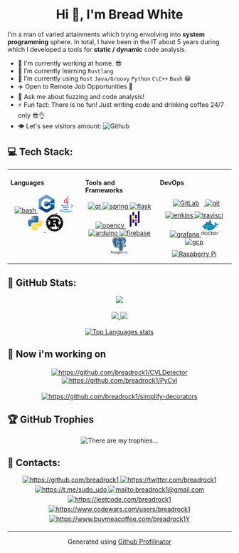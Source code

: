 <h1 align="center">Hi 👋, I'm Bread White</h1>

I'm a man of varied attainments which trying envolving into **system programming** sphere. In total, I have been in the IT about 5 years during which I developed a tools for **static / dynamic** code analysis.

- 🌈  I'm currently working at home. 😎
- 🌱  I’m currently learning `Rustlang`
- 🤔  I’m currently using `Rust` `Java/Groovy` `Python` `C\C++` `Bash` 😁
- ✈️  Open to Remote Job Opportunities 🍻
- 💬  Ask me about fuzzing and code analysis!
- ⚡   Fun fact: There is no fun! Just writing code and drinking coffee 24/7 only 😎👌
- 👁️  Let's see visitors amount: ![Github](https://komarev.com/ghpvc/?username=breadrock1&style=plastic)


## 💻 Tech Stack:

<table><tr><td valign="top" width="33%">

#### Languages
<div align="center">  
  <a href="https://www.gnu.org/software/bash/" target="_blank" rel="noreferrer"> 
  <img src="https://www.vectorlogo.zone/logos/gnu_bash/gnu_bash-icon.svg" alt="bash" width="40" height="40"/> 
  </a> 

  <a href="https://www.w3schools.com/cpp/" target="_blank" rel="noreferrer"> 
  <img src="https://raw.githubusercontent.com/devicons/devicon/master/icons/cplusplus/cplusplus-original.svg" alt="cplusplus" width="40" height="40"/> 
  </a>

  <a href="https://www.java.com" target="_blank" rel="noreferrer"> 
  <img src="https://raw.githubusercontent.com/devicons/devicon/master/icons/java/java-original.svg" alt="java" width="40" height="40"/> 
  </a>

  <a href="https://www.python.org" target="_blank" rel="noreferrer"> 
  <img src="https://raw.githubusercontent.com/devicons/devicon/master/icons/python/python-original.svg" alt="python" width="40" height="40"/> 
  </a> 

  <a href="https://www.rust-lang.org" target="_blank" rel="noreferrer"> 
  <img src="https://raw.githubusercontent.com/devicons/devicon/master/icons/rust/rust-plain.svg" alt="rust" width="40" height="40"/> 
  </a>
</div>

</td><td valign="top" width="33%">

#### Tools and Frameworks
<div align="center">
  <a href="https://www.qt.io/" target="_blank" rel="noreferrer"> 
  <img src="https://upload.wikimedia.org/wikipedia/commons/0/0b/Qt_logo_2016.svg" alt="qt" width="40" height="40"/> 
  </a> 

  <a href="https://spring.io/" target="_blank" rel="noreferrer"> 
  <img src="https://www.vectorlogo.zone/logos/springio/springio-icon.svg" alt="spring" width="40" height="40"/> 
  </a> 

  <a href="https://flask.palletsprojects.com/" target="_blank" rel="noreferrer"> 
  <img src="https://www.vectorlogo.zone/logos/pocoo_flask/pocoo_flask-icon.svg" alt="flask" width="40" height="40"/> 
  </a>

  <a href="https://opencv.org/" target="_blank" rel="noreferrer"> 
  <img src="https://www.vectorlogo.zone/logos/opencv/opencv-icon.svg" alt="opencv" width="40" height="40"/> 
  </a> 

  <a href="https://pandas.pydata.org/" target="_blank" rel="noreferrer"> 
  <img src="https://raw.githubusercontent.com/devicons/devicon/2ae2a900d2f041da66e950e4d48052658d850630/icons/pandas/pandas-original.svg" alt="pandas" width="40" height="40"/> 
  </a>
  
  <a href="https://www.arduino.cc/" target="_blank" rel="noreferrer"> 
  <img src="https://cdn.worldvectorlogo.com/logos/arduino-1.svg" alt="arduino" width="40" height="40"/> 
  </a>
  
  <a href="https://firebase.google.com/" target="_blank" rel="noreferrer"> 
  <img src="https://www.vectorlogo.zone/logos/firebase/firebase-icon.svg" alt="firebase" width="40" height="40"/> 
  </a>

  <a href="https://www.postgresql.org" target="_blank" rel="noreferrer"> 
  <img src="https://raw.githubusercontent.com/devicons/devicon/master/icons/postgresql/postgresql-original-wordmark.svg" alt="postgresql" width="40" height="40"/> 
  </a>
</div>

</td><td valign="top" width="33%">

#### DevOps
<div align="center">
  <a href="https://about.gitlab.com/" target="_blank">
  <img style="margin: 10px" src="https://profilinator.rishav.dev/skills-assets/gitlab.svg" alt="GitLab" height="50" />
  </a>

  <a href="https://git-scm.com/" target="_blank" rel="noreferrer"> 
  <img src="https://www.vectorlogo.zone/logos/git-scm/git-scm-icon.svg" alt="git" width="40" height="40"/> 
  </a> 

  <a href="https://www.jenkins.io" target="_blank" rel="noreferrer"> 
  <img src="https://www.vectorlogo.zone/logos/jenkins/jenkins-icon.svg" alt="jenkins" width="40" height="40"/> 
  </a>

  <a href="https://travis-ci.org" target="_blank" rel="noreferrer"> 
  <img src="https://www.vectorlogo.zone/logos/travis-ci/travis-ci-icon.svg" alt="travisci" width="40" height="40"/> 
  </a>

  <a href="https://grafana.com" target="_blank" rel="noreferrer"> 
  <img src="https://www.vectorlogo.zone/logos/grafana/grafana-icon.svg" alt="grafana" width="40" height="40"/> 
  </a>

  <a href="https://www.docker.com/" target="_blank" rel="noreferrer"> 
  <img src="https://raw.githubusercontent.com/devicons/devicon/master/icons/docker/docker-original-wordmark.svg" alt="docker" width="40" height="40"/> 
  </a> 

  <a href="https://cloud.google.com" target="_blank" rel="noreferrer"> 
  <img src="https://www.vectorlogo.zone/logos/google_cloud/google_cloud-icon.svg" alt="gcp" width="40" height="40"/> 
  </a>

  <a href="https://www.raspberrypi.org/" target="_blank">
  <img style="margin: 10px" src="https://profilinator.rishav.dev/skills-assets/raspberrypi.png" alt="Raspberry Pi" height="50" />
  </a>
</div>

</td></tr></table>


## 🧮 GitHub Stats:

<div align="center">
  <a href="https://raw.githubusercontent.com/breadrock1/breadrock1/output/github-snake.svg" rel="noreferrer">
  <img src="https://raw.githubusercontent.com/breadrock1/breadrock1/output/github-snake.svg" />
  </a>
</div>

</br>

<div align="center">
  <a href="https://github-readme-stats.vercel.app/api?username=breadrock1&show_icons=true&locale=en" rel="noreferrer">
  <img src="https://github-readme-stats.vercel.app/api?username=breadrock1&show_icons=true&locale=en" width="380" />
  </a>
  
  <a href="https://github-readme-streak-stats.herokuapp.com/?user=breadrock1&show_icons=true&locale=en" rel="noreferrer">
  <img src="https://github-readme-streak-stats.herokuapp.com/?user=breadrock1&show_icons=true&locale=en" width="400" />
  </a>
</div>

</br>

<div align="center">
  <a href="https://github-readme-stats-git-masterrstaa-rickstaa.vercel.app/api/top-langs/?username=breadrock1&langs_count=7&hide=Jupyter%20Notebook&hide_border=true&layout=compact" rel="noreferrer" />
  <img src="https://github-readme-stats-git-masterrstaa-rickstaa.vercel.app/api/top-langs/?username=breadrock1&langs_count=7&hide=Jupyter%20Notebook&hide_border=true&layout=compact" alt="Top Languages stats" width="320" />
  </a>
</div>


## 🏡 Now i'm working on

<div align="center">
  <a href="https://github.com/breadrock1/CVLDetector">
  <img src="https://github-readme-stats-git-masterrstaa-rickstaa.vercel.app/api/pin/?username=breadrock1&repo=CVLDetector&theme=buefy"
                                                    alt="https://github.com/breadrock1/CVLDetector" align="center" />
  </a>
  
  <a href="https://github.com/breadrock1/PyCvl">
  <img src="https://github-readme-stats-git-masterrstaa-rickstaa.vercel.app/api/pin/?username=breadrock1&repo=PyCvl&theme=buefy" 
                                                    alt="https://github.com/breadrock1/PyCvl" align="center" />
  </a>
</div>

</br>

<div align="center">
  <a href="https://github.com/breadrock1/simplify-decorators">
  <img src="https://github-readme-stats-git-masterrstaa-rickstaa.vercel.app/api/pin/?username=breadrock1&repo=simplify-decorators&theme=buefy" 
                                                    alt="https://github.com/breadrock1/simplify-decorators" align="center" />
  </a>
</div>


## 🏆 GitHub Trophies

<div align="center">
  <img src="https://github-profile-trophy.vercel.app/?username=breadrock1&theme=radical&no-frame=false&no-bg=true&margin-w=4" 
                                                    alt="There are my trophies..." />
</div>


## 📩 Contacts:

<div align="center" width=100>
  <a href="https://github.com/breadrock1" target="_blank">
  <img src=https://img.shields.io/badge/github-breadrock1-%2324292e.svg?&style=plastic&logo=github&logoColor=white alt="https://github.com/breadrock1" style="margin-bottom: 5px;" />
  </a>
  
  <a href="https://twitter.com/breadrock1" target="_blank">
  <img src=https://img.shields.io/badge/twitter-breadrock1-%2300acee.svg?&style=plastic&logo=twitter&logoColor=white alt="https://twitter.com/breadrock1" style="margin-bottom: 5px;" />
  </a>
  
  <a href="https://t.me/sudo_udo" target="_blank">
  <img src="https://img.shields.io/badge/Telegram-@sudo_udo-33A8E3?&style=plastic&logo=telegram&logoColor=white" alt="https://t.me/sudo_udo" style="margin-bottom: 5px;" />
  </a>
  
  <a href="mailto:breadrock1@gmail.com?Subject=What's up bro!" target="_blank">
  <img src="https://img.shields.io/badge/Gmail-breadrock1-D14836?style=plastic&logo=gmail&logoColor=white" alt="mailto:breadrock1@gmail.com" style="margin-bottom: 5px;" />
  </a>
</div>

<div align="center" width=100>
  <a href="https://leetcode.com/breadrock1" target="_blank" style="display: inline-block;">
  <img src="https://img.shields.io/badge/LeetCode-breadrock1-000000?style=plastice&logo=LeetCode" alt="https://leetcode.com/breadrock1" style="margin-bottom: 5px;" />
  </a>                                              
                                                    
  <a href="https://www.codewars.com/users/breadrock1" target="_blank" style="display: inline-block;">
  <img src="https://img.shields.io/badge/Codewars-breadrock1-B1361E?style=plastic&logo=Codewars&logoColor=white" alt="https://www.codewars.com/users/breadrock1" style="margin-bottom: 5px;" />
  </a>
</div>

<div align="center" width=100>
  <a href="https://www.buymeacoffee.com/breadrock1Y" target="_blank" style="display: inline-block;">
  <img src="https://img.shields.io/badge/Donate-Buy%20Me%20A%20Coffee-orange.svg?style=plastic&logo=buymeacoffee" alt="https://www.buymeacoffee.com/breadrock1Y" style="margin-bottom: 5px;" />
  </a>
</div>

---
<div align="center">Generated using <a href="https://profilinator.rishav.dev/" target="_blank">Github Profilinator</a></div>
